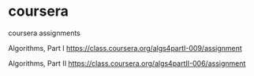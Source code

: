 # coursera
coursera assignments 


Algorithms, Part I
https://class.coursera.org/algs4partI-009/assignment


Algorithms, Part II
https://class.coursera.org/algs4partII-006/assignment
